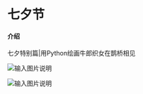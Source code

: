 # 七夕节

#### 介绍
七夕特别篇|用Python绘画牛郎织女在鹊桥相见


![输入图片说明](https://images.gitee.com/uploads/images/2021/0813/161455_6bb36dbd_1315661.jpeg "WechatIMG187.jpeg")



![输入图片说明](https://images.gitee.com/uploads/images/2021/0813/161430_076c2e28_1315661.gif "Kapture 2021-08-13 at 15.29.34.gif")